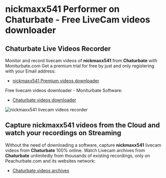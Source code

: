 # nickmaxx541 Performer on Chaturbate - Free LiveCam videos downloader

## Chaturbate Live Videos Recorder

Monitor and record livecam videos of **nickmaxx541** from **Chaturbate** with Moniturbate.com
Get a premium trial for free by just and only registering with your Email address:
* [nickmaxx541 Premium videos downloader](https://moniturbate.com/request-demo-licence-key.html)

Free livecam videos downloader - Moniturbate Software:
* [Chaturbate videos downloader](https://moniturbate.com/moniturbate-download-software.html)

![nickmaxx541 livecam videos recorder](https://peachurnet.com/templates/moniturbate-software.png)


## Capture nickmaxx541 videos from the Cloud and watch your recordings on Streaming

Without the need of downloading a software, capture **nickmaxx541** livecam videos from **Chaturbate** 100% online.
Watch Livecam archives from **Chaturbate** unlimitedly from thousands of existing recordings, only on Peachurbate.com and its websites network:
* [Chaturbate videos archives](https://peachurnet.com/)